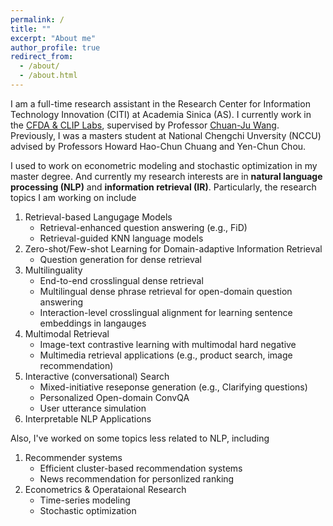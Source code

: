 ```yaml
---
permalink: /
title: ""
excerpt: "About me"
author_profile: true
redirect_from: 
  - /about/
  - /about.html
---
```

I am a full-time research assistant in the Research Center for Information Technology Innovation (CITI) at Academia Sinica (AS). 
I currently work in the [CFDA & CLIP Labs](http://cfda.csie.org/), supervised by Professor [Chuan-Ju Wang](http://cfda.csie.org/~cjwang/).
Previously, I was a masters student at National Chengchi Unversity (NCCU) advised by Professors Howard Hao-Chun Chuang and Yen-Chun Chou. 

I used to work on econometric modeling and stochastic optimization in my master degree. And currently my research interests are in **natural language processing (NLP)** and **information retrieval (IR)**.
Particularly, the research topics I am working on include

1. Retrieval-based Langugage Models
    * Retrieval-enhanced question answering (e.g., FiD)
    * Retrieval-guided KNN language models
2. Zero-shot/Few-shot Learning for Domain-adaptive Information Retrieval 
    * Question generation for dense retrieval
3. Multilinguality
    * End-to-end crosslingual dense retrieval
    * Multilingual dense phrase retrieval for open-domain question answering
    * Interaction-level crosslingual alignment for learning sentence embeddings in langauges
4. Multimodal Retrieval
    * Image-text contrastive learning with multimodal hard negative
    * Multimedia retrieval applications (e.g., product search, image recommendation)
5. Interactive (conversational) Search
    * Mixed-initiative reseponse generation (e.g., Clarifying questions)
    * Personalized Open-domain ConvQA 
    * User utterance simulation
6. Interpretable NLP Applications

Also, I've worked on some topics less related to NLP, including
1. Recommender systems
    * Efficient cluster-based recommendation systems
    * News recommendation for personlized ranking
2. Econometrics & Operataional Research 
    * Time-series modeling
    * Stochastic optimization

